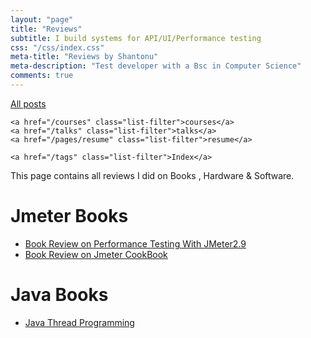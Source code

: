 ```yaml
---
layout: "page"
title: "Reviews"
subtitle: I build systems for API/UI/Performance testing
css: "/css/index.css"
meta-title: "Reviews by Shantonu"
meta-description: "Test developer with a Bsc in Computer Science"
comments: true
---
```


<div class="list-filters">
    <a href="/" class="list-filter filter-selected">All posts</a>

    <a href="/courses" class="list-filter">courses</a>
	<a href="/talks" class="list-filter">talks</a>
    <a href="/pages/resume" class="list-filter">resume</a>

    <a href="/tags" class="list-filter">Index</a>
</div>

This page contains all reviews I did on Books , Hardware & Software. 

# Jmeter Books
- [Book Review on Performance Testing With JMeter2.9](https://sarkershantonu.github.io/2013/09/28/Performance-Testing-With-JMeter-2.9-Review/)
- [Book Review on Jmeter CookBook](https://www.packtpub.com/en-us/product/jmeter-cookbook-9781783988297)

# Java Books
- [Java Thread Programming](https://sarkershantonu.github.io/2018/02/20/java-thread-programming-review/)

